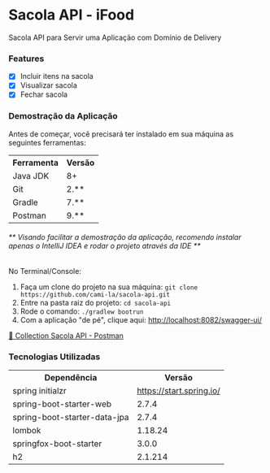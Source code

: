<h1>Sacola API  -  iFood </h1>
<p>Sacola API para Servir uma Aplicação com Domínio de Delivery</p>

<h3>Features</h3>

- [x] Incluir itens na sacola<br>
- [x] Visualizar sacola<br>
- [x] Fechar sacola<br>

<h3>Demostração da Aplicação</h3>
<p>Antes de começar, você precisará ter instalado em sua máquina as seguintes ferramentas:</p>
<table>
<tr>
	<th>Ferramenta</th>
	<th>Versão</th>
</tr>
<tr>
	<td>Java JDK</td>
	<td>8+</td>
</tr>
<tr>
	<td>Git</td>
	<td>2.**</td>
</tr>
<tr>
	<td>Gradle</td>
	<td>7.**</td>
</tr>
<tr>
	<td>Postman</td>
	<td>9.**</td>
</tr>
</table>
<h6>** Visando facilitar a demostração da aplicação, recomendo instalar apenas o IntelliJ IDEA e rodar o projeto através da IDE **</h6>

No Terminal/Console:
<ol>
	<li>Faça um clone do projeto na sua máquina: <code>git clone https://github.com/cami-la/sacola-api.git</code></li>
	<li>Entre na pasta raiz do projeto: <code>cd sacola-api</code></li> 
	<li>Rode o comando: <code>./gradlew bootrun</code></li>
	<li>Com a aplicação "de pé", clique aqui: <a href="http://localhost:8082/swagger-ui/">http://localhost:8082/swagger-ui/</a></li>
</ol>

<a href="https://github.com/cmarih/sacola-api_IFOOD_DEV_WEEK/blob/master/Sacola%20API%20-%20iFood%20Dev%20Week.postman_collection.json"> 🚀 Collection Sacola API - Postman</a><br>

<h3>Tecnologias Utilizadas</h3>

<table>
<tr>
	<th>Dependência</th>
	<th>Versão</th>
</tr>
<tr>
	<td>spring initialzr</td>
	<td><a href="https://start.spring.io/">https://start.spring.io/</a></td>
</tr>
<tr>
	<td>spring-boot-starter-web</td>
	<td>2.7.4</td>
</tr>
<tr>
	<td>spring-boot-starter-data-jpa</td>
	<td>2.7.4</td>
</tr>
<tr>
	<td>lombok</td>
	<td>1.18.24</td>
</tr>
<tr>
	<td>springfox-boot-starter</td>
	<td>3.0.0</td>
</tr>
<tr>
	<td>h2</td>
	<td>2.1.214</td>
</tr>
</table>

